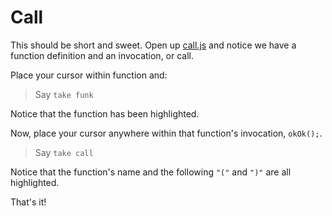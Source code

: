 # Call

This should be short and sweet. Open up [call.js](./call.js) and notice we have a function definition and an invocation, or call.

Place your cursor within function and:

> Say `take funk`

Notice that the function has been highlighted.

Now, place your cursor anywhere within that function's invocation, `okOk();`.

> Say `take call`

Notice that the function's name and the following `"("` and `")"` are all highlighted.

That's it!
